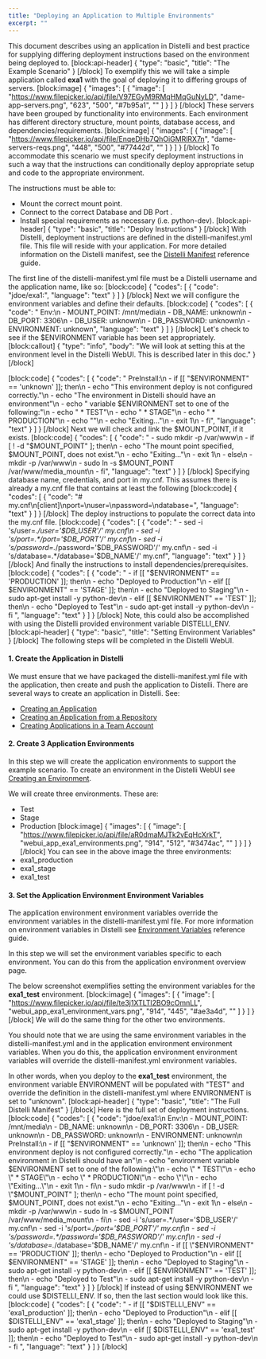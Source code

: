 ```yaml
---
title: "Deploying an Application to Multiple Environments"
excerpt: ""
---
```

This document describes using an application in Distelli and best practice for supplying differing deployment instructions based on the environment being deployed to.
[block:api-header]
{
  "type": "basic",
  "title": "The Example Scenario"
}
[/block]
To exemplify this we will take a simple application called **exa1** with the goal of deploying it to differing groups of servers. 
[block:image]
{
  "images": [
    {
      "image": [
        "https://www.filepicker.io/api/file/V97EGyM9RMqHMqGuNyLD",
        "dame-app-servers.png",
        "623",
        "500",
        "#7b95a1",
        ""
      ]
    }
  ]
}
[/block]
These servers have been grouped by functionality into environments. Each environment has different directory structure, mount points, database access, and dependencies/requirements.
[block:image]
{
  "images": [
    {
      "image": [
        "https://www.filepicker.io/api/file/EnqeDHb7QhOiGMRlRX7n",
        "dame-servers-reqs.png",
        "448",
        "500",
        "#77442d",
        ""
      ]
    }
  ]
}
[/block]
To accommodate this scenario we must specify deployment instructions in such a way that the instructions can conditionally deploy appropriate setup and code to the appropriate environment.

The instructions must be able to:
* Mount the correct mount point.
* Connect to the correct Database and DB Port .
* Install special requirements as necessary (i.e. python-dev).
[block:api-header]
{
  "type": "basic",
  "title": "Deploy Instructions"
}
[/block]
With Distelli, deployment instructions are defined in the distelli-manifest.yml file. This file will reside with your application. For more detailed information on the Distelli manifest, see the [Distelli Manifest](doc:distelli-manifest) reference guide.

The first line of the distelli-manifest.yml file must be a Distelli username and the application name, like so:
[block:code]
{
  "codes": [
    {
      "code": "jdoe/exa1:",
      "language": "text"
    }
  ]
}
[/block]
Next we will configure the environment variables and define their defaults.
[block:code]
{
  "codes": [
    {
      "code": "  Env:\n    - MOUNT_POINT: /mnt/media\n    - DB_NAME: unknown\n    - DB_PORT: 3306\n    - DB_USER: unknown\n    - DB_PASSWORD: unknown\n    - ENVIRONMENT: unknown",
      "language": "text"
    }
  ]
}
[/block]
Let's check to see if the $ENVIRONMENT variable has been set appropriately.
[block:callout]
{
  "type": "info",
  "body": "We will look at setting this at the environment level in the Distelli WebUI. This is described later in this doc."
}
[/block]

[block:code]
{
  "codes": [
    {
      "code": "  PreInstall:\n    - if [[ \"$ENVIRONMENT\" == 'unknown' ]]; then\n    -   echo \"This environment deploy is not configured correctly.\"\n    -   echo \"The environment in Distelli should have an environment\"\n    -   echo \" variable $ENVIRONMENT set to one of the following:\"\n    -   echo \"  * TEST\"\n    -   echo \"  * STAGE\"\n    -   echo \"  * PRODUCTION\"\n    -   echo \"\"\n    -   echo \"Exiting...\"\n    -   exit 1\n    - fi",
      "language": "text"
    }
  ]
}
[/block]
Next we will check and link the $MOUNT_POINT, if it exists.
[block:code]
{
  "codes": [
    {
      "code": "    - sudo mkdir -p /var/www\n    - if [ ! -d \"$MOUNT_POINT\" ]; then\n    -   echo \"The mount point specified, $MOUNT_POINT, does not exist.\"\n    -   echo \"Exiting...\"\n    -   exit 1\n    - else\n    -   mkdir -p /var/www\n    -   sudo ln -s $MOUNT_POINT /var/www/media_mount\n    - fi",
      "language": "text"
    }
  ]
}
[/block]
Specifying database name, credentials, and port in my.cnf. This assumes there is already a my.cnf file that contains at least the following
[block:code]
{
  "codes": [
    {
      "code": "# my.cnf\n[client]\nport=\nuser=\npassword=\ndatabase=",
      "language": "text"
    }
  ]
}
[/block]
The deploy instructions to populate the correct data into the my.cnf file.
[block:code]
{
  "codes": [
    {
      "code": "    - sed -i 's/user=.*/user='$DB_USER'/' my.cnf\n    - sed -i 's/port=.*/port='$DB_PORT'/' my.cnf\n    - sed -i 's/password=.*/password='$DB_PASSWORD'/' my.cnf\n    - sed -i 's/database=.*/database='$DB_NAME'/' my.cnf",
      "language": "text"
    }
  ]
}
[/block]
And finally the instructions to install dependencies/prerequisites.
[block:code]
{
  "codes": [
    {
      "code": "    - if [[ \"$ENVIRONMENT\" == 'PRODUCTION' ]]; then\n    -   echo \"Deployed to Production\"\n    - elif [[ $ENVIRONMENT\" == 'STAGE' ]]; then\n    -   echo \"Deployed to Staging\"\n    -   sudo apt-get install -y python-dev\n    - elif [[ $ENVIRONMENT\" == 'TEST' ]]; then\n    -   echo \"Deployed to Test\"\n    -   sudo apt-get install -y python-dev\n    - fi    ",
      "language": "text"
    }
  ]
}
[/block]
Note, this could also be accomplished with using the Distelli provided environment variable DISTELLI_ENV.
[block:api-header]
{
  "type": "basic",
  "title": "Setting Environment Variables"
}
[/block]
The following steps will be completed in the Distelli WebUI.

#### 1. Create the Application in Distelli

We must ensure that we have packaged the distelli-manifest.yml file with the application, then create and push the application to Distelli. There are several ways to create an application in Distelli. See:
* [Creating an Application](doc:creating-an-application-1)
* [Creating an Application from a Repository](doc:creating-an-application-from-a-repository)
* [Creating Applications in a Team Account](doc:creating-applications-in-a-team-account)

#### 2. Create 3 Application Environments 

In this step we will create the application environments to support the example scenario. To create an environment in the Distelli WebUI see [Creating an Environment](doc:creating-an-environment-1).

We will create three environments. These are:
* Test
* Stage
* Production
[block:image]
{
  "images": [
    {
      "image": [
        "https://www.filepicker.io/api/file/aR0dmaMJTk2vEqHcXrkT",
        "webui_app_exa1_environments.png",
        "914",
        "512",
        "#3474ac",
        ""
      ]
    }
  ]
}
[/block]
You can see in the above image the three environments:
* exa1_production
* exa1_stage
* exa1_test

#### 3. Set the Application Environment Environment Variables

The application environment environment variables override the environment variables in the distelli-manifest.yml file. For more information on environment variables in Distelli see [Environment Variables](doc:environment-variables) reference guide.

In this step we will set the environment variables specific to each environment. You can do this from the application environment overview page.

The below screenshot exemplifies setting the environment variables for the **exa1_test** environment.
[block:image]
{
  "images": [
    {
      "image": [
        "https://www.filepicker.io/api/file/te3j1XTLTl2BO9cOmnLL",
        "webui_app_exa1_environment_vars.png",
        "914",
        "445",
        "#ae3a4d",
        ""
      ]
    }
  ]
}
[/block]
We will do the same thing for the other two environments.

You should note that we are using the same environment variables in the distelli-manifest.yml and in the application environment environment variables. When you do this, the application environment environment variables will override the distelli-manifest.yml environment variables.

In other words, when you deploy to the **exa1_test** environment, the environment variable ENVIRONMENT will be populated with "TEST" and override the definition in the distelli-manifest.yml where ENVIRONMENT is set to "unknown".
[block:api-header]
{
  "type": "basic",
  "title": "The Full Distelli Manifest"
}
[/block]
Here is the full set of deployment instructions.
[block:code]
{
  "codes": [
    {
      "code": "jdoe/exa1:\n  Env:\n    - MOUNT_POINT: /mnt/media\n    - DB_NAME: unknown\n    - DB_PORT: 3306\n    - DB_USER: unknown\n    - DB_PASSWORD: unknown\n    - ENVIRONMENT: unknown\n  PreInstall:\n    - if [[ \"$ENVIRONMENT\" == 'unknown' ]]; then\n    -   echo \"This environment deploy is not configured correctly.\"\n    -   echo \"The application environment in Distelli should have an\"\n    -   echo \"environment variable $ENVIRONMENT set to one of the following:\"\n    -   echo \"  * TEST\"\n    -   echo \"  * STAGE\"\n    -   echo \"  * PRODUCTION\"\n    -   echo \"\"\n    -   echo \"Exiting...\"\n    -   exit 1\n    - fi\n    - sudo mkdir -p /var/www\n    - if [ ! -d \"$MOUNT_POINT\" ]; then\n    -   echo \"The mount point specified, $MOUNT_POINT, does not exist.\"\n    -   echo \"Exiting...\"\n    -   exit 1\n    - else\n    -   mkdir -p /var/www\n    -   sudo ln -s $MOUNT_POINT /var/www/media_mount\n    - fi\n    - sed -i 's/user=.*/user='$DB_USER'/' my.cnf\n    - sed -i 's/port=.*/port='$DB_PORT'/' my.cnf\n    - sed -i 's/password=.*/password='$DB_PASSWORD'/' my.cnf\n    - sed -i 's/database=.*/database='$DB_NAME'/' my.cnf\n    - if [[ \"$ENVIRONMENT\" == 'PRODUCTION' ]]; then\n    -   echo \"Deployed to Production\"\n    - elif [[ $ENVIRONMENT\" == 'STAGE' ]]; then\n    -   echo \"Deployed to Staging\"\n    -   sudo apt-get install -y python-dev\n    - elif [[ $ENVIRONMENT\" == 'TEST' ]]; then\n    -   echo \"Deployed to Test\"\n    -   sudo apt-get install -y python-dev\n    - fi    ",
      "language": "text"
    }
  ]
}
[/block]
If instead of using $ENVIRONMENT we could use $DISTELLI_ENV. If so, then the last section would look like this.
[block:code]
{
  "codes": [
    {
      "code": "    - if [[ \"$DISTELLI_ENV\" == 'exa1_production' ]]; then\n    -   echo \"Deployed to Production\"\n    - elif [[ $DISTELLI_ENV\" == 'exa1_stage' ]]; then\n    -   echo \"Deployed to Staging\"\n    -   sudo apt-get install -y python-dev\n    - elif [[ $DISTELLI_ENV\" == 'exa1_test' ]]; then\n    -   echo \"Deployed to Test\"\n    -   sudo apt-get install -y python-dev\n    - fi    ",
      "language": "text"
    }
  ]
}
[/block]